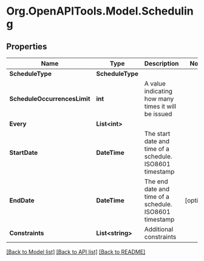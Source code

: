 
# Org.OpenAPITools.Model.Scheduling

## Properties

Name | Type | Description | Notes
------------ | ------------- | ------------- | -------------
**ScheduleType** | **ScheduleType** |  | 
**ScheduleOccurrencesLimit** | **int** | A value indicating how many times it will be issued | 
**Every** | **List&lt;int&gt;** |  | 
**StartDate** | **DateTime** | The start date and time of a schedule. ISO8601 timestamp | 
**EndDate** | **DateTime** | The end date and time of a schedule. ISO8601 timestamp | [optional] 
**Constraints** | **List&lt;string&gt;** | Additional constraints | 

[[Back to Model list]](../README.md#documentation-for-models)
[[Back to API list]](../README.md#documentation-for-api-endpoints)
[[Back to README]](../README.md)

